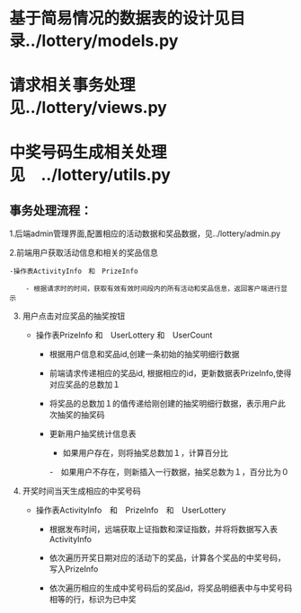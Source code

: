 
# 基于简易情况的数据表的设计见目录../lottery/models.py

# 请求相关事务处理见../lottery/views.py

# 中奖号码生成相关处理见　../lottery/utils.py


## 事务处理流程：

1.后端admin管理界面,配置相应的活动数据和奖品数据，见../lottery/admin.py

2.前端用户获取活动信息和相关的奖品信息

    -操作表ActivityInfo　和　PrizeInfo

        - 根据请求时的时间，获取有效有效时间段内的所有活动和奖品信息，返回客户端进行显示


3. 用户点击对应奖品的抽奖按钮

    - 操作表PrizeInfo 和　UserLottery 和　UserCount

        - 根据用户信息和奖品id,创建一条初始的抽奖明细行数据

        - 前端请求传递相应的奖品id, 根据相应的id，更新数据表PrizeInfo,使得对应奖品的总数加１

        - 将奖品的总数加１的值传递给刚创建的抽奖明细行数据，表示用户此次抽奖的抽奖码

        - 更新用户抽奖统计信息表

            - 如果用户存在，则将抽奖总数加１，计算百分比

            -　如果用户不存在，则新插入一行数据，抽奖总数为１，百分比为０



4. 开奖时间当天生成相应的中奖号码

    - 操作表ActivityInfo　和　PrizeInfo　和　UserLottery

        - 根据发布时间，远端获取上证指数和深证指数，并将将数据写入表ActivityInfo

        - 依次遍历开奖日期对应的活动下的奖品，计算各个奖品的中奖号码，写入PrizeInfo

        - 依次遍历相应的生成中奖号码后的奖品id，将奖品明细表中与中奖号码相等的行，标识为已中奖

